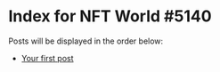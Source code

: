 # Index for NFT World #5140
Posts will be displayed in the order below:

- [Your first post](./001-first.md)

